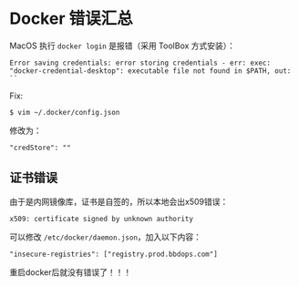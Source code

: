 # Docker 错误汇总

MacOS 执行 `docker login` 是报错（采用 ToolBox 方式安装）：

```
Error saving credentials: error storing credentials - err: exec: "docker-credential-desktop": executable file not found in $PATH, out: ``
```

Fix:

```
$ vim ~/.docker/config.json
```

修改为：

```
"credStore": ""
```



## 证书错误

由于是内网镜像库，证书是自签的，所以本地会出x509错误：

```
x509: certificate signed by unknown authority
```

可以修改 `/etc/docker/daemon.json`，加入以下内容：

```
"insecure-registries": ["registry.prod.bbdops.com"]
```

重启docker后就没有错误了！！！